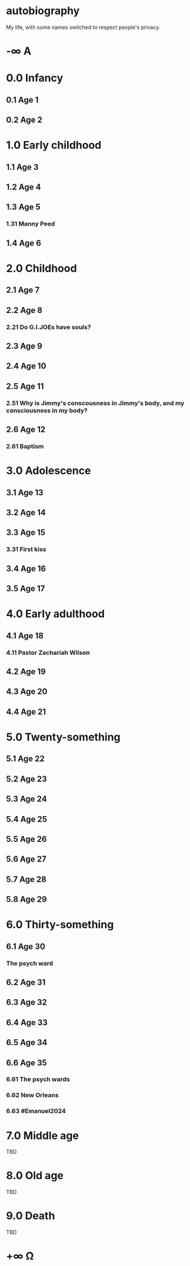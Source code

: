 # autobiography
My life, with some names switched to respect people's privacy.
# -&infin; &Alpha;
# 0.0 Infancy
## 0.1 Age 1
## 0.2 Age 2
# 1.0 Early childhood
## 1.1 Age 3
## 1.2 Age 4
## 1.3 Age 5
### 1.31 Manny Peed
## 1.4 Age 6
# 2.0 Childhood
## 2.1 Age 7
## 2.2 Age 8
### 2.21 Do G.I.JOEs have souls?
## 2.3 Age 9
## 2.4 Age 10
## 2.5 Age 11
### 2.51 Why is Jimmy's conscousness in Jimmy's body, and my consciousness in my body?
## 2.6 Age 12
### 2.61 Baptism
# 3.0 Adolescence
## 3.1 Age 13
## 3.2 Age 14
## 3.3 Age 15
### 3.31 First kiss
## 3.4 Age 16
## 3.5 Age 17
# 4.0 Early adulthood
## 4.1 Age 18
### 4.11 Pastor Zachariah Wilson
## 4.2 Age 19
## 4.3 Age 20
## 4.4 Age 21
# 5.0 Twenty-something
## 5.1 Age 22
## 5.2 Age 23
## 5.3 Age 24
## 5.4 Age 25
## 5.5 Age 26
## 5.6 Age 27
## 5.7 Age 28
## 5.8 Age 29
# 6.0 Thirty-something
## 6.1 Age 30
### The psych ward
## 6.2 Age 31
## 6.3 Age 32
## 6.4 Age 33
## 6.5 Age 34
## 6.6 Age 35
### 6.61 The psych wards
### 6.62 New Orleans
### 6.63 #Emanuel2024
# 7.0 Middle age
TBD
# 8.0 Old age
TBD
# 9.0 Death
TBD
# +&infin; &Omega;
